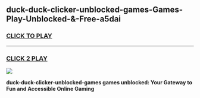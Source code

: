 
## duck-duck-clicker-unblocked-games-Games-Play-Unblocked-&-Free-a5dai
<h3>
<a href="https://premium76.site?title=duck-duck-clicker-unblocked-games&ref=24A">CLICK TO PLAY</a></h3>
<hr>

<h3>
<a href="https://premium76.site?title=duck-duck-clicker-unblocked-games&ref=24A">CLICK 2 PLAY</a>
  
</h3>

<a href="https://premium76.site?title=duck-duck-clicker-unblocked-games&ref=24A"><img src="https://clearcache.store/games.png"></a>


**duck-duck-clicker-unblocked-games games unblocked: Your Gateway to Fun and Accessible Online Gaming**
